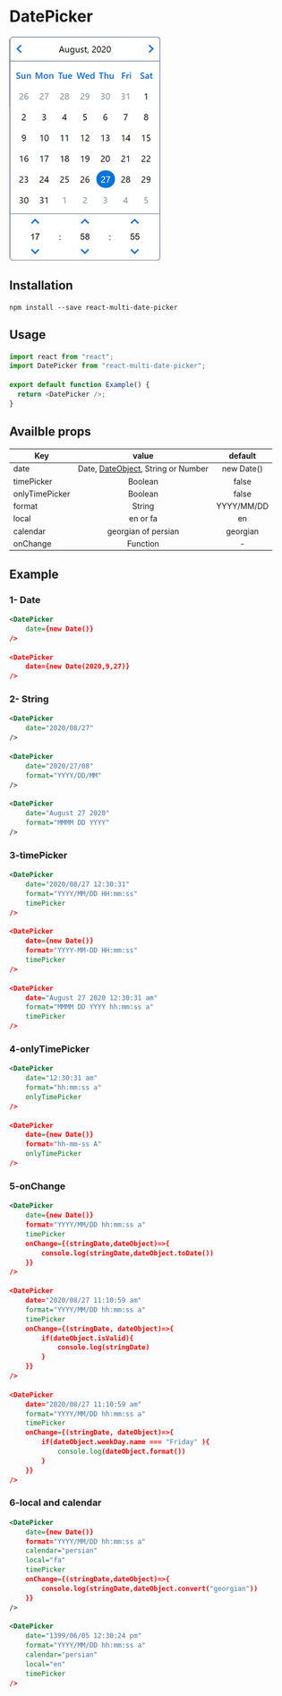 # DatePicker

![DatePicker](/example/screenshot.jpg?raw=true "Optional Title")

## Installation

```code
npm install --save react-multi-date-picker
```

## Usage

```javascript
import react from "react";
import DatePicker from "react-multi-date-picker";

export default function Example() {
  return <DatePicker />;
}
```

## Availble props

| Key            |                                      value                                       |  default   |
| -------------- | :------------------------------------------------------------------------------: | :--------: |
| date           | Date, [DateObject](https://github.com/shahabyazdi/date-object), String or Number | new Date() |
| timePicker     |                                     Boolean                                      |   false    |
| onlyTimePicker |                                     Boolean                                      |   false    |
| format         |                                      String                                      | YYYY/MM/DD |
| local          |                                     en or fa                                     |     en     |
| calendar       |                               georgian of persian                                |  georgian  |
| onChange       |                                     Function                                     |     -      |

## Example

### 1- Date

```xml
<DatePicker
    date={new Date()}
/>

<DatePicker
    date={new Date(2020,9,27)}
/>

```

### 2- String

```xml
<DatePicker
    date="2020/08/27"
/>

<DatePicker
    date="2020/27/08"
    format="YYYY/DD/MM"
/>

<DatePicker
    date="August 27 2020"
    format="MMMM DD YYYY"
/>
```

### 3-timePicker

```xml
<DatePicker
    date="2020/08/27 12:30:31"
    format="YYYY/MM/DD HH:mm:ss"
    timePicker
/>

<DatePicker
    date={new Date()}
    format="YYYY-MM-DD HH:mm:ss"
    timePicker
/>

<DatePicker
    date="August 27 2020 12:30:31 am"
    format="MMMM DD YYYY hh:mm:ss a"
    timePicker
/>
```

### 4-onlyTimePicker

```xml
<DatePicker
    date="12:30:31 am"
    format="hh:mm:ss a"
    onlyTimePicker
/>

<DatePicker
    date={new Date()}
    format="hh-mm-ss A"
    onlyTimePicker
/>
```

### 5-onChange

```xml
<DatePicker
    date={new Date()}
    format="YYYY/MM/DD hh:mm:ss a"
    timePicker
    onChange={(stringDate,dateObject)=>{
        console.log(stringDate,dateObject.toDate())
    }}
/>

<DatePicker
    date="2020/08/27 11:10:59 am"
    format="YYYY/MM/DD hh:mm:ss a"
    timePicker
    onChange={(stringDate, dateObject)=>{
        if(dateObject.isValid){
            console.log(stringDate)
        }
    }}
/>

<DatePicker
    date="2020/08/27 11:10:59 am"
    format="YYYY/MM/DD hh:mm:ss a"
    timePicker
    onChange={(stringDate, dateObject)=>{
        if(dateObject.weekDay.name === "Friday" ){
            console.log(dateObject.format())
        }
    }}
/>
```

### 6-local and calendar

```xml
<DatePicker
    date={new Date()}
    format="YYYY/MM/DD hh:mm:ss a"
    calendar="persian"
    local="fa"
    timePicker
    onChange={(stringDate,dateObject)=>{
        console.log(stringDate,dateObject.convert("georgian"))
    }}
/>

<DatePicker
    date="1399/06/05 12:30:24 pm"
    format="YYYY/MM/DD hh:mm:ss a"
    calendar="persian"
    local="en"
    timePicker
/>

```
